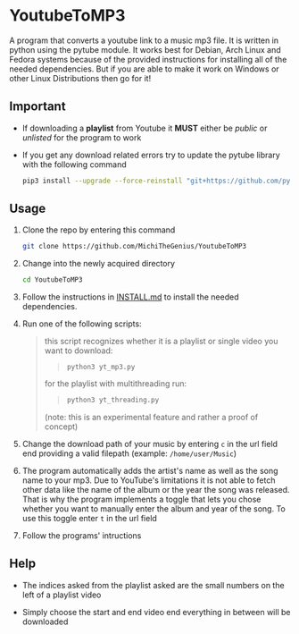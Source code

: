 # YoutubeToMP3

A program that converts a youtube link to a music mp3 file. It is written in python using the pytube module. It works best for Debian, Arch Linux and Fedora systems because of the provided instructions for installing all of the needed dependencies. But if you are able to make it work on Windows or other Linux Distributions then go for it!

## Important
- If downloading a **playlist** from Youtube it **MUST** either be *public* or *unlisted* for the program to work
- If you get any download related errors try to update the pytube library with the following command

	```sh
	pip3 install --upgrade --force-reinstall "git+https://github.com/pytube/pytube.git"
	```

## Usage
1. Clone the repo by entering this command

	```sh
	git clone https://github.com/MichiTheGenius/YoutubeToMP3
	```

2. Change into the newly acquired directory
	

	```sh
	cd YoutubeToMP3
	```

3. Follow the instructions in [INSTALL.md](./INSTALL.md) to install the needed dependencies.

4. Run one of the following scripts: 
	> this script recognizes whether it is a playlist or single video you want to download:
	> > ```sh>
	> > python3 yt_mp3.py
	> > ```
	> for the playlist with multithreading run:
	>
	> >```sh
	> >python3 yt_threading.py
	> >```
	> (note: this is an experimental feature and rather a proof of concept)
   
5. Change the download path of your music by entering `c` in the url field end providing a valid filepath (example: `/home/user/Music`)

6. The program automatically adds the artist's name as well as the song name to your mp3. Due to YouTube's limitations it is not able to fetch other data like the name of the album or the year the song was released. That is why the program implements a toggle that lets you chose whether you want to manually enter the album and year of the song. To use this toggle enter `t` in the url field

7. Follow the programs' intructions

## Help
- The indices asked from the playlist asked are the small numbers on the left of a playlist video

- Simply choose the start and end video end everything in between will be downloaded
